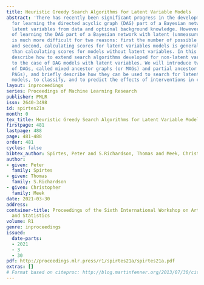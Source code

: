 ```yaml
---
title: Heuristic Greedy Search Algorithms for Latent Variable Models
abstract: 'There has recently been significant progress in the development of algorithms
  for learning the directed acyclic graph (DAG) part of a Bayesian network without
  latent variables from data and optional background knowledge. However, the problem
  of learning the DAG part of a Bayesian network with latent (unmeasured) variables
  is much more difficult for two reasons: first the number of possible models is infinite,
  and second, calculating scores for latent variables models is generally much slower
  than calculating scores for models without latent variables. In this paper we will
  describe how to extend search algorithms developed for non-latent variable DAG models
  to the case of DAG models with latent variables. We will introduce two generalizations
  of DAGs, called mixed ancestor graphs (or MAGs) and partial ancestor graphs (or
  PAGs), and briefly describe how they can be used to search for latent variable DAG
  models, to classify, and to predict the effects of interventions in causal systems.'
layout: inproceedings
series: Proceedings of Machine Learning Research
publisher: PMLR
issn: 2640-3498
id: spirtes21a
month: 0
tex_title: Heuristic Greedy Search Algorithms for Latent Variable Models
firstpage: 481
lastpage: 488
page: 481-488
order: 481
cycles: false
bibtex_author: Spirtes, Peter and S.Richardson, Thomas and Meek, Christopher
author:
- given: Peter
  family: Spirtes
- given: Thomas
  family: S.Richardson
- given: Christopher
  family: Meek
date: 2021-03-30
address:
container-title: Proceedings of the Sixth International Workshop on Artificial Intelligence
  and Statistics
volume: R1
genre: inproceedings
issued:
  date-parts:
  - 2021
  - 3
  - 30
pdf: http://proceedings.mlr.press/r1/spirtes21a/spirtes21a.pdf
extras: []
# Format based on citeproc: http://blog.martinfenner.org/2013/07/30/citeproc-yaml-for-bibliographies/
---
```

